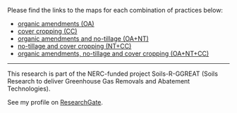 Please find the links to the maps for each combination of practices below:
- [organic amendments (OA)](./OA.html)
- [cover cropping (CC)](./CC.html)
- [organic amendments and no-tillage (OA+NT)](./OA+NT.html)
- [no-tillage and cover cropping (NT+CC)](./NT+CC.html)
- [organic amendments, no-tillage and cover cropping (OA+NT+CC)](./OA+NT+CC.html)

---

This research is part of the NERC-funded project Soils-R-GGREAT (Soils Research to deliver Greenhouse Gas Removals and Abatement Technologies).

See my profile on [ResearchGate](https://www.researchgate.net/profile/Florian_Payen).